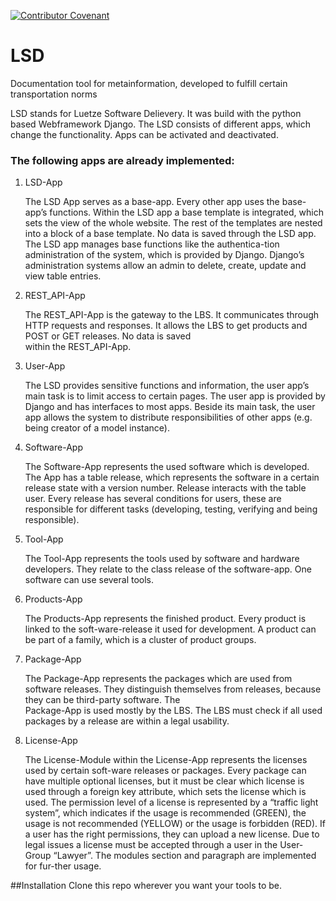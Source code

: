 [![Contributor Covenant](https://img.shields.io/badge/Contributor%20Covenant-v2.0%20adopted-ff69b4.svg)](code_of_conduct.md)

# LSD
Documentation tool for metainformation, developed to fulfill certain transportation norms

LSD stands for Luetze Software Delievery. It was build with the python based Webframework Django. 
The LSD consists of different apps, which change the functionality. 
Apps can be activated and deactivated. 

### The following apps are already implemented: 

1. LSD-App

   The LSD App serves as a base-app. Every other app uses the base-app’s functions. Within the LSD app a base template is integrated, which sets the view of the whole website. 
The rest of the templates are nested into a block of a base template. No data is saved through the LSD app. The LSD app manages base functions like the authentica-tion 
administration of the system, which is provided by Django. Django’s administration systems allow an admin to delete, create, update and view table entries.  

2. REST_API-App

   The REST_API-App is the gateway to the LBS. It communicates through HTTP requests and responses. It allows the LBS to get products and POST or GET releases. No data is saved   
   within the REST_API-App. 
   
3. User-App

   The LSD provides sensitive functions and information, the user app’s main task is to limit access to certain pages. The user app is provided by Django and has interfaces to 
   most apps. Beside its main task, the user app allows the system to distribute responsibilities of other apps (e.g. being creator of a model instance).  
   
4. Software-App

   The Software-App represents the used software which is developed. The App has a table release, which represents the software in a certain release state with a version number. 
   Release interacts with the table user. Every release has several conditions for users, these are responsible for different tasks (developing, testing, verifying and being 
   responsible).  
   
5. Tool-App

   The Tool-App represents the tools used by software and hardware developers. They relate to the class release of the software-app. One software can use several tools.  
   
6. Products-App

   The Products-App represents the finished product. Every product is linked to the soft-ware-release it used for development. A product can be part of a family, which is a 
   cluster of product groups.
   
7. Package-App

   The Package-App represents the packages which are used from software releases. They distinguish themselves from releases, because they can be third-party software. The  
   Package-App is used mostly by the LBS. The LBS must check if all used packages by a release are within a legal usability.
   

8. License-App

   The License-Module within the License-App represents the licenses used by certain soft-ware releases or packages. Every package can have multiple optional licenses, but it 
   must be clear which license is used through a foreign key attribute, which sets the license which is used. The permission level of a license is represented by a “traffic 
   light system”, which indicates if the usage is recommended (GREEN), the usage is not recommended (YELLOW) or the usage is forbidden (RED). If a user has the right 
   permissions, they can upload a new license. Due to legal issues a license must be accepted through a user in the User-Group “Lawyer”. The modules section and paragraph are 
   implemented for fur-ther usage.  

##Installation
Clone this repo wherever you want your tools to be. 

